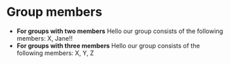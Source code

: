 # Group members

* **For groups with two members** Hello our group consists of the following members: X, Jane!!
* **For groups with three members** Hello our group consists of the following members: X, Y, Z
